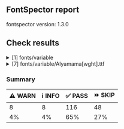 ## FontSpector report

fontspector version: 1.3.0






## Check results




<details><summary>[1] fonts/variable</summary>
<div>


<details>
    <summary>⚠️ <b>WARN</b> Check for codepoints not covered by METADATA subsets. (googlefonts/metadata/unreachable_subsetting)</summary>
    <div>








- ⚠️ **WARN** fonts/variable/Alyamama[wght].ttf: The following codepoints supported by the font are not covered by any subsets defined in the font's metadata file, and will never be served. You can solve this by either manually adding additional subset declarations to METADATA.pb, or by editing the glyphset definitions.

* U+02D8 BREVE: try adding one of: yi, canadian-aboriginal
* U+02D9 DOT ABOVE: try adding one of: canadian-aboriginal, yi
* U+02DB OGONEK: try adding one of: canadian-aboriginal, yi
* U+0302 COMBINING CIRCUMFLEX ACCENT: try adding one of: math, tifinagh, cherokee, coptic
* U+0305 COMBINING OVERLINE: try adding one of: elbasan, math, coptic, glagolitic, gothic
* U+0306 COMBINING BREVE: try adding one of: old-permic, tifinagh
* U+0307 COMBINING DOT ABOVE: try adding one of: tifinagh, coptic, math, duployan, syriac, old-permic, canadian-aboriginal, hebrew, todhri, malayalam, tai-le
* U+030A COMBINING RING ABOVE: try adding one of: duployan, syriac
* U+030B COMBINING DOUBLE ACUTE ACCENT: try adding one of: cherokee, osage
* U+030C COMBINING CARON: try adding one of: tai-le, cherokee
* U+031A COMBINING LEFT ANGLE ABOVE: try adding math
* U+0320 COMBINING MINUS SIGN BELOW: try adding syriac
* U+0324 COMBINING DIAERESIS BELOW: try adding one of: cherokee, syriac, duployan
* U+0325 COMBINING RING BELOW: try adding syriac
* U+0326 COMBINING COMMA BELOW: try adding math
* U+0327 COMBINING CEDILLA: try adding math
* U+032C COMBINING CARON BELOW: try adding math
* U+0330 COMBINING TILDE BELOW: try adding one of: cherokee, syriac, math
* U+0332 COMBINING LOW LINE: try adding math
* U+033A COMBINING INVERTED BRIDGE BELOW: try adding math
* U+0346 COMBINING BRIDGE ABOVE: try adding math
* U+034D COMBINING LEFT RIGHT ARROW BELOW: try adding math
* U+0361 COMBINING DOUBLE INVERTED BREVE: try adding coptic
* U+061F ARABIC QUESTION MARK: try adding one of: syriac, adlam, hanifi-rohingya, garay, yezidi, thaana, arabic, nko
* U+0621 ARABIC LETTER HAMZA: try adding one of: arabic, syriac
* U+0622 ARABIC LETTER ALEF WITH MADDA ABOVE: try adding arabic
* U+0623 ARABIC LETTER ALEF WITH HAMZA ABOVE: try adding arabic
* U+0624 ARABIC LETTER WAW WITH HAMZA ABOVE: try adding arabic
* U+0625 ARABIC LETTER ALEF WITH HAMZA BELOW: try adding arabic
* U+0626 ARABIC LETTER YEH WITH HAMZA ABOVE: try adding arabic
* U+0627 ARABIC LETTER ALEF: try adding one of: indic-siyaq-numbers, arabic
* U+0628 ARABIC LETTER BEH: try adding arabic
* U+0629 ARABIC LETTER TEH MARBUTA: try adding arabic
* U+062A ARABIC LETTER TEH: try adding arabic
* U+062B ARABIC LETTER THEH: try adding arabic
* U+062C ARABIC LETTER JEEM: try adding arabic
* U+062D ARABIC LETTER HAH: try adding arabic
* U+062E ARABIC LETTER KHAH: try adding arabic
* U+062F ARABIC LETTER DAL: try adding arabic
* U+0630 ARABIC LETTER THAL: try adding arabic
* U+0631 ARABIC LETTER REH: try adding arabic
* U+0632 ARABIC LETTER ZAIN: try adding arabic
* U+0633 ARABIC LETTER SEEN: try adding arabic
* U+0634 ARABIC LETTER SHEEN: try adding arabic
* U+0635 ARABIC LETTER SAD: try adding arabic
* U+0636 ARABIC LETTER DAD: try adding arabic
* U+0637 ARABIC LETTER TAH: try adding arabic
* U+0638 ARABIC LETTER ZAH: try adding arabic
* U+0639 ARABIC LETTER AIN: try adding arabic
* U+063A ARABIC LETTER GHAIN: try adding arabic
* U+0640 ARABIC TATWEEL: try adding one of: mandaic, arabic, hanifi-rohingya, syriac, old-uyghur, sogdian, adlam, psalter-pahlavi, manichaean
* U+0641 ARABIC LETTER FEH: try adding arabic
* U+0642 ARABIC LETTER QAF: try adding arabic
* U+0643 ARABIC LETTER KAF: try adding arabic
* U+0644 ARABIC LETTER LAM: try adding arabic
* U+0645 ARABIC LETTER MEEM: try adding arabic
* U+0646 ARABIC LETTER NOON: try adding arabic
* U+0647 ARABIC LETTER HEH: try adding arabic
* U+0648 ARABIC LETTER WAW: try adding arabic
* U+0649 ARABIC LETTER ALEF MAKSURA: try adding arabic
* U+064A ARABIC LETTER YEH: try adding arabic
* U+064B ARABIC FATHATAN: try adding one of: arabic, syriac
* U+064C ARABIC DAMMATAN: try adding one of: arabic, syriac
* U+064D ARABIC KASRATAN: try adding one of: arabic, syriac
* U+064E ARABIC FATHA: try adding one of: arabic, syriac
* U+064F ARABIC DAMMA: try adding one of: arabic, syriac
* U+0650 ARABIC KASRA: try adding one of: arabic, syriac
* U+0651 ARABIC SHADDA: try adding one of: arabic, syriac
* U+0652 ARABIC SUKUN: try adding one of: syriac, arabic
* U+0653 ARABIC MADDAH ABOVE: try adding one of: syriac, arabic
* U+0654 ARABIC HAMZA ABOVE: try adding one of: syriac, arabic
* U+0655 ARABIC HAMZA BELOW: try adding one of: arabic, syriac
* U+0656 ARABIC SUBSCRIPT ALEF: try adding arabic
* U+0660 ARABIC-INDIC DIGIT ZERO: try adding one of: thaana, yezidi, hanifi-rohingya, indic-siyaq-numbers, arabic, syriac
* U+0661 ARABIC-INDIC DIGIT ONE: try adding one of: indic-siyaq-numbers, thaana, arabic, syriac, yezidi
* U+0662 ARABIC-INDIC DIGIT TWO: try adding one of: yezidi, arabic, thaana, indic-siyaq-numbers, syriac
* U+0663 ARABIC-INDIC DIGIT THREE: try adding one of: syriac, yezidi, thaana, arabic, indic-siyaq-numbers
* U+0664 ARABIC-INDIC DIGIT FOUR: try adding one of: yezidi, indic-siyaq-numbers, thaana, syriac, arabic
* U+0665 ARABIC-INDIC DIGIT FIVE: try adding one of: yezidi, arabic, thaana, indic-siyaq-numbers, syriac
* U+0666 ARABIC-INDIC DIGIT SIX: try adding one of: syriac, arabic, indic-siyaq-numbers, yezidi, thaana
* U+0667 ARABIC-INDIC DIGIT SEVEN: try adding one of: yezidi, indic-siyaq-numbers, arabic, thaana, syriac
* U+0668 ARABIC-INDIC DIGIT EIGHT: try adding one of: syriac, arabic, yezidi, indic-siyaq-numbers, thaana
* U+0669 ARABIC-INDIC DIGIT NINE: try adding one of: indic-siyaq-numbers, arabic, yezidi, thaana, syriac
* U+066E ARABIC LETTER DOTLESS BEH: try adding arabic
* U+066F ARABIC LETTER DOTLESS QAF: try adding arabic
* U+0670 ARABIC LETTER SUPERSCRIPT ALEF: try adding one of: syriac, arabic
* U+06A1 ARABIC LETTER DOTLESS FEH: try adding arabic
* U+06A4 ARABIC LETTER VEH: try adding arabic
* U+06BA ARABIC LETTER NOON GHUNNA: try adding arabic
* U+1EBC LATIN CAPITAL LETTER E WITH TILDE: try adding vietnamese
* U+1EBD LATIN SMALL LETTER E WITH TILDE: try adding vietnamese
* U+2016 DOUBLE VERTICAL LINE: try adding math
* U+2021 DOUBLE DAGGER: try adding adlam
* U+2030 PER MILLE SIGN: try adding adlam
* U+2070 SUPERSCRIPT ZERO: try adding math
* U+2071 SUPERSCRIPT LATIN SMALL LETTER I: try adding math
* U+2074 SUPERSCRIPT FOUR: try adding math
* U+2075 SUPERSCRIPT FIVE: try adding math
* U+2076 SUPERSCRIPT SIX: try adding math
* U+2077 SUPERSCRIPT SEVEN: try adding math
* U+2078 SUPERSCRIPT EIGHT: try adding math
* U+2079 SUPERSCRIPT NINE: try adding math
* U+207A SUPERSCRIPT PLUS SIGN: try adding math
* U+207B SUPERSCRIPT MINUS: try adding math
* U+207C SUPERSCRIPT EQUALS SIGN: try adding math
* U+207D SUPERSCRIPT LEFT PARENTHESIS: try adding math
* U+207E SUPERSCRIPT RIGHT PARENTHESIS: try adding math
* U+207F SUPERSCRIPT LATIN SMALL LETTER N: try adding math
* U+2080 SUBSCRIPT ZERO: try adding math
* U+2081 SUBSCRIPT ONE: try adding math
* U+2082 SUBSCRIPT TWO: try adding math
* U+2083 SUBSCRIPT THREE: try adding math
* U+2084 SUBSCRIPT FOUR: try adding math
* U+2085 SUBSCRIPT FIVE: try adding math
* U+2086 SUBSCRIPT SIX: try adding math
* U+2087 SUBSCRIPT SEVEN: try adding math
* U+2088 SUBSCRIPT EIGHT: try adding math
* U+2089 SUBSCRIPT NINE: try adding math
* U+208A SUBSCRIPT PLUS SIGN: try adding math
* U+208B SUBSCRIPT MINUS: try adding math
* U+208C SUBSCRIPT EQUALS SIGN: try adding math
* U+208D SUBSCRIPT LEFT PARENTHESIS: try adding math
* U+208E SUBSCRIPT RIGHT PARENTHESIS: try adding math
* U+2090 LATIN SUBSCRIPT SMALL LETTER A: try adding math
* U+2091 LATIN SUBSCRIPT SMALL LETTER E: try adding math
* U+2092 LATIN SUBSCRIPT SMALL LETTER O: try adding math
* U+2093 LATIN SUBSCRIPT SMALL LETTER X: try adding math
* U+2094 LATIN SUBSCRIPT SMALL LETTER SCHWA: try adding math
* U+2095 LATIN SUBSCRIPT SMALL LETTER H: try adding math
* U+2096 LATIN SUBSCRIPT SMALL LETTER K: try adding math
* U+2097 LATIN SUBSCRIPT SMALL LETTER L: try adding math
* U+2098 LATIN SUBSCRIPT SMALL LETTER M: try adding math
* U+2099 LATIN SUBSCRIPT SMALL LETTER N: try adding math
* U+209A LATIN SUBSCRIPT SMALL LETTER P: try adding math
* U+209B LATIN SUBSCRIPT SMALL LETTER S: try adding math
* U+209C LATIN SUBSCRIPT SMALL LETTER T: try adding math
* U+2117 SOUND RECORDING COPYRIGHT: try adding math
* U+215B VULGAR FRACTION ONE EIGHTH: try adding symbols
* U+215C VULGAR FRACTION THREE EIGHTHS: try adding symbols
* U+215D VULGAR FRACTION FIVE EIGHTHS: try adding symbols
* U+215E VULGAR FRACTION SEVEN EIGHTHS: try adding symbols
* U+215F FRACTION NUMERATOR ONE: try adding symbols
* U+2202 PARTIAL DIFFERENTIAL: try adding math
* U+2206 INCREMENT: try adding math
* U+220F N-ARY PRODUCT: try adding math
* U+2211 N-ARY SUMMATION: try adding math
* U+221A SQUARE ROOT: try adding math
* U+221E INFINITY: try adding math
* U+222B INTEGRAL: try adding math
* U+2248 ALMOST EQUAL TO: try adding math
* U+2260 NOT EQUAL TO: try adding math
* U+2264 LESS-THAN OR EQUAL TO: try adding math
* U+2265 GREATER-THAN OR EQUAL TO: try adding math
* U+25CA LOZENGE: try adding one of: symbols, math
* U+25CC DOTTED CIRCLE: try adding one of: tai-tham, caucasian-albanian, hanunoo, new-tai-lue, tibetan, osage, tamil, khojki, warang-citi, tagalog, tifinagh, armenian, bassa-vah, devanagari, cham, khmer, masaram-gondi, meetei-mayek, nko, kayah-li, marchen, newa, limbu, rejang, sogdian, music, symbols, takri, kharoshthi, malayalam, adlam, ahom, khudawadi, tai-le, buginese, bengali, manichaean, math, miao, sharada, balinese, coptic, mahajani, gurmukhi, wancho, gunjala-gondi, bhaiksuki, mende-kikakui, yi, kannada, pahawh-hmong, mandaic, soyombo, chakma, modi, syriac, telugu, oriya, tirhuta, old-permic, grantha, phags-pa, brahmi, lepcha, tai-viet, saurashtra, hebrew, javanese, syloti-nagri, canadian-aboriginal, sinhala, siddham, dogra, myanmar, lao, mongolian, hanifi-rohingya, tagbanwa, buhid, thai, batak, kaithi, sundanese, zanabazar-square, thaana, duployan, psalter-pahlavi, elbasan, gujarati

Or you can add the above codepoints to one of the subsets supported by the font: greek, latin-ext, latin [code: unreachable-subsetting]
  
  

</div>
</details>


</div>
</details>


<details><summary>[7] fonts/variable/Alyamama[wght].ttf</summary>
<div>


<details>
    <summary>⚠️ <b>WARN</b> Check if each glyph has the recommended amount of contours. (contour_count)</summary>
    <div>








- ⚠️ **WARN** This check inspects the glyph outlines and detects the total number of contours in each of them. The expected values are
     infered from the typical ammounts of contours observed in a
     large collection of reference font families. The divergences
     listed below may simply indicate a significantly different
     design on some of your glyphs. On the other hand, some of these
     may flag actual bugs in the font such as glyphs mapped to an
     incorrect codepoint. Please consider reviewing the design and
     codepoint assignment of these to make sure they are correct.


    The following glyphs do not have the recommended number of contours:
* uni1D6D (U+1D6D): found 3, expected one of: {2}
* uni02A3 (U+02A3): found 2, expected one of: {3}
* uni0258 (U+0258): found 1, expected one of: {2}
* uni1D6E (U+1D6E): found 2, expected one of: {1}
* uni02A1 (U+02A1): found 2, expected one of: {1}
* uni02A2 (U+02A2): found 2, expected one of: {1}
* uni026E (U+026E): found 2, expected one of: {1}
* uni1D72 (U+1D72): found 2, expected one of: {1}
* uni1D74 (U+1D74): found 3, expected one of: {1}
* uni1D75 (U+1D75): found 3, expected one of: {1}
* uni021B.1 (U+021B): found 1, expected one of: {2, 3, 4}
* uni1D76 (U+1D76): found 3, expected one of: {1}
* uni01C2 (U+01C2): found 3, expected one of: {1}
* uni0621 (U+0621): found 2, expected one of: {1}
* uni0623 (U+0623): found 3, expected one of: {2}
* uni0625 (U+0625): found 3, expected one of: {2}
* uni066E (U+066E): found 2, expected one of: {1}
* uni066E.fina (unencoded): found 3, expected one of: {1}
* uni066E.medi (unencoded): found 2, expected one of: {1}
* uni0628 (U+0628): found 3, expected one of: {2}
* uni062A (U+062A): found 4, expected one of: {3, 2}
* uni062B (U+062B): found 5, expected one of: {4, 3, 2}
* uni0631 (U+0631): found 2, expected one of: {1}
* uni0632 (U+0632): found 3, expected one of: {2}
* uni0633 (U+0633): found 6, expected one of: {1, 3}
* uni0634 (U+0634): found 9, expected one of: {6, 0, 4, 3}
* uni0635 (U+0635): found 5, expected one of: {2}
* uni0636 (U+0636): found 6, expected one of: {3}
* uni0637 (U+0637): found 4, expected one of: {3, 2}
* uni0638 (U+0638): found 5, expected one of: {3, 4}
* uni0639 (U+0639): found 2, expected one of: {1}
* uni0641 (U+0641): found 5, expected one of: {2, 3}
* uni06A4 (U+06A4): found 7, expected one of: {0, 4, 5}
* uni06A1 (U+06A1): found 4, expected one of: {2, 1}
* uni06A1.fina (unencoded): found 4, expected one of: {2}
* uni066F.fina (unencoded): found 3, expected one of: {2}
* uni0643 (U+0643): found 4, expected one of: {1, 2}
* uni0644 (U+0644): found 2, expected one of: {1}
* uni0645 (U+0645): found 3, expected one of: {2, 1}
* uni0646 (U+0646): found 3, expected one of: {2}
* uni06BA (U+06BA): found 2, expected one of: {1}
* uni0647 (U+0647): found 1, expected one of: {2}
* uni0624 (U+0624): found 4, expected one of: {3, 2}
* uni0649 (U+0649): found 2, expected one of: {1}
* uni064A (U+064A): found 4, expected one of: {2, 3}
* uni0626 (U+0626): found 4, expected one of: {2}
* uni0662 (U+0662): found 2, expected one of: {1}
* uni0663 (U+0663): found 3, expected one of: {1}
* uni0666 (U+0666): found 2, expected one of: {1}
* asterisk (U+002A): found 6, expected one of: {1, 2, 5, 3}
* uni02E5 (U+02E5): found 2, expected one of: {1}
* uni02E9 (U+02E9): found 2, expected one of: {1}
* uni02E6 (U+02E6): found 2, expected one of: {1}
* uni02E8 (U+02E8): found 2, expected one of: {1}
* uni02E7 (U+02E7): found 2, expected one of: {1}
* uni02DE (U+02DE): found 2, expected one of: {1}
* uni2117 (U+2117): found 2, expected one of: {4, 3}
* uni0654 (U+0654): found 2, expected one of: {1}
* uni0655 (U+0655): found 2, expected one of: {1}
* uni0654064C (unencoded): found 4, expected one of: {3}
* uni0654064E (unencoded): found 3, expected one of: {2}
* uni0654064B (unencoded): found 4, expected one of: {3}
* uni06540652 (unencoded): found 4, expected one of: {3}
* uni06550650 (unencoded): found 3, expected one of: {2}
* uni0655064D (unencoded): found 4, expected one of: {3}
* uni0651 (U+0651): found 2, expected one of: {1}
* uni0651064C (unencoded): found 4, expected one of: {3, 2}
* uni0651064D (unencoded): found 4, expected one of: {3}
* uni0651064E (unencoded): found 3, expected one of: {2}
* uni06510650 (unencoded): found 3, expected one of: {2}
* uni06510670 (unencoded): found 3, expected one of: {2}
* uni031A (U+031A): found 2, expected one of: {1}
* uni032A (U+032A): found 3, expected one of: {1}
* uni033A (U+033A): found 3, expected one of: {1}
* uni033B (U+033B): found 6, expected one of: {2}
* uni033C (U+033C): found 2, expected one of: {1}
* uni0346 (U+0346): found 3, expected one of: {1}
* uni0349 (U+0349): found 2, expected one of: {1}
* uni034A (U+034A): found 2, expected one of: {1} [code: contour-count]
  
  

</div>
</details>





<details>
    <summary>⚠️ <b>WARN</b> Ensure indic fonts have the Indian Rupee Sign glyph. (rupee)</summary>
    <div>








- ⚠️ **WARN** Font is missing the Indian Rupee Sign glyph. Please add a glyph for Indian Rupee Sign (₹) at codepoint U+20B9. [code: missing-rupee]
  
  

</div>
</details>





<details>
    <summary>⚠️ <b>WARN</b> Check font contains no unreachable glyphs (unreachable_glyphs)</summary>
    <div>








- ⚠️ **WARN** The following glyphs could not be reached by codepoint or substitution rules:

* u.inferior
* v.inferior
* zero.fit
* one.fit
* two.fit
* three.fit
* four.fit
* five.fit
* six.fit
* seven.fit
* eight.fit
* nine.fit
* .null
* twodotsverticalabovear
* twodotsverticalbelowar
* threedotsdownabovear
* threedotsdownbelowar
* threedotsdowncenterar
* threedotsupbelowar
* miniKehehar
* gafsarkashabovear
* gafsarkashcenterar
* doublestrokear
* uni030C.alt.case [code: unreachable-glyphs]
  
  

</div>
</details>





<details>
    <summary>⚠️ <b>WARN</b> Shapes languages in all GF glyphsets. (googlefonts/glyphsets/shape_languages)</summary>
    <div>








- ⚠️ **WARN** Warning language shaping:

| Message                                                               | Languages              |
|-----------------------------------------------------------------------|------------------------|
| Auxiliary orthography codepoints:                                     | * de_Latn (German)     |
|   The following auxiliary characters are missing from the font: ſ     | * fr_Latn (French)     |
| Auxiliary orthography codepoints:                                     | * en_Latn (English)    |
|   The following auxiliary characters are missing from the font: ʻ     |                        |
| Auxiliary orthography codepoints:                                     | * fi_Latn (Finnish)    |
|   The following auxiliary characters are missing from the font: Ǥ     |                        |
|   The following auxiliary characters are missing from the font: Ʒ     |                        |
|   The following auxiliary characters are missing from the font: Ǯ     |                        |
|   The following auxiliary characters are missing from the font: ǥ     |                        |
|   The following auxiliary characters are missing from the font: ʒ     |                        |
|   The following auxiliary characters are missing from the font: ǯ     |                        |
| Auxiliary orthography codepoints:                                     | * el_Grek (Greek)      |
|   The following auxiliary characters are missing from the font: ἀ     |                        |
|   The following auxiliary characters are missing from the font: ἄ     |                        |
|   The following auxiliary characters are missing from the font: ἂ     |                        |
|   The following auxiliary characters are missing from the font: ἆ     |                        |
|   The following auxiliary characters are missing from the font: ἁ     |                        |
|   The following auxiliary characters are missing from the font: ἅ     |                        |
|   The following auxiliary characters are missing from the font: ἃ     |                        |
|   The following auxiliary characters are missing from the font: ἇ     |                        |
|   The following auxiliary characters are missing from the font: ᾶ     |                        |
|   The following auxiliary characters are missing from the font: ἐ     |                        |
|   The following auxiliary characters are missing from the font: ἔ     |                        |
|   The following auxiliary characters are missing from the font: ἒ     |                        |
|   The following auxiliary characters are missing from the font: ἑ     |                        |
|   The following auxiliary characters are missing from the font: ἕ     |                        |
|   The following auxiliary characters are missing from the font: ἓ     |                        |
|   The following auxiliary characters are missing from the font: ἠ     |                        |
|   The following auxiliary characters are missing from the font: ἤ     |                        |
|   The following auxiliary characters are missing from the font: ἢ     |                        |
|   The following auxiliary characters are missing from the font: ἦ     |                        |
|   The following auxiliary characters are missing from the font: ἡ     |                        |
|   The following auxiliary characters are missing from the font: ἥ     |                        |
|   The following auxiliary characters are missing from the font: ἣ     |                        |
|   The following auxiliary characters are missing from the font: ἧ     |                        |
|   The following auxiliary characters are missing from the font: ῆ     |                        |
|   The following auxiliary characters are missing from the font: ἰ     |                        |
|   The following auxiliary characters are missing from the font: ἴ     |                        |
|   The following auxiliary characters are missing from the font: ἲ     |                        |
|   The following auxiliary characters are missing from the font: ἶ     |                        |
|   The following auxiliary characters are missing from the font: ἱ     |                        |
|   The following auxiliary characters are missing from the font: ἵ     |                        |
|   The following auxiliary characters are missing from the font: ἳ     |                        |
|   The following auxiliary characters are missing from the font: ἷ     |                        |
|   The following auxiliary characters are missing from the font: ῖ     |                        |
|   The following auxiliary characters are missing from the font: ῗ     |                        |
|   The following auxiliary characters are missing from the font: ὄ     |                        |
|   The following auxiliary characters are missing from the font: ὂ     |                        |
|   The following auxiliary characters are missing from the font: ὃ     |                        |
|   The following auxiliary characters are missing from the font: ὐ     |                        |
|   The following auxiliary characters are missing from the font: ὔ     |                        |
|   The following auxiliary characters are missing from the font: ὒ     |                        |
|   The following auxiliary characters are missing from the font: ὖ     |                        |
|   The following auxiliary characters are missing from the font: ὑ     |                        |
|   The following auxiliary characters are missing from the font: ὕ     |                        |
|   The following auxiliary characters are missing from the font: ὓ     |                        |
|   The following auxiliary characters are missing from the font: ὗ     |                        |
|   The following auxiliary characters are missing from the font: ῦ     |                        |
|   The following auxiliary characters are missing from the font: ῧ     |                        |
|   The following auxiliary characters are missing from the font: ὤ     |                        |
|   The following auxiliary characters are missing from the font: ὢ     |                        |
|   The following auxiliary characters are missing from the font: ὦ     |                        |
|   The following auxiliary characters are missing from the font: ὥ     |                        |
|   The following auxiliary characters are missing from the font: ὣ     |                        |
|   The following auxiliary characters are missing from the font: ὧ     |                        |
|   The following auxiliary characters are missing from the font: ῶ     |                        |
| Auxiliary orthography codepoints:                                     | * lt_Latn (Lithuanian) |
|   Shaper didn't attach tildecomb to uni0237 when shaping the text 'j̃' |                        | [code: warning-language-shaping]
  
  

</div>
</details>





<details>
    <summary>⚠️ <b>WARN</b> Ensure soft_dotted characters lose their dot when combined with marks that
replace the dot. (soft_dotted)</summary>
    <div>








- ⚠️ **WARN** The dot of soft dotted characters used in orthographies _must_ disappear in the following strings: * į̀
* į̄
* į̂
* į́
* į̃
* į̌The dot of soft dotted characters _should_ disappear in other cases, for example: * i̦̅
* i̴̅
* i̘̅
* i̩̅
* ḭ̅
* i̲̅
* i̙̅
* i͎̅
* i̞̅
* i̜̅
* i̟̅
* i̠̅
* i̻̅
* i̼̅
* i̺̅
* i̹̅
* i͇̅
* i̝̅
* i͍̅
* i̥̅
* i̤̅
* i͉̅
* i͈̅
* i̬̅
* i̧̅
* i̪̅
* i̅
* ʲ̦̏
* ʲ̦͊
* ʲ̦͋
* ʲ̦͆
* ʲ̦͌
* ʲ̦̽
* ʲ̦̅
* ʲ̴̈
* ʲ̴̏
* ʲ̴̀
* ʲ̴̇
* ʲ̴͊
* ʲ̴̋
* ʲ̴̄
* ʲ̴͋
* ʲ̴̆
* ʲ̴̂
* ʲ̴͆
* ʲ̴́
* ʲ̴̃
* ʲ̴͌
* ʲ̴̌
* ʲ̴̽
* ʲ̴̊
* ʲ̴̅
* ʲ̘̈
* ʲ̘̏
* ʲ̘̀
* ʲ̘̇
* ʲ̘͊
* ʲ̘̋
* ʲ̘̄
* ʲ̘͋
* ʲ̘̆
* ʲ̘̂
* ʲ̘͆
* ʲ̘́
* ʲ̘̃
* ʲ̘͌
* ʲ̘̌
* ʲ̘̽
* ʲ̘̊
* ʲ̘̅
* ʲ̩̈
* ʲ̩̏
* ʲ̩̀
* ʲ̩̇
* ʲ̩͊
* ʲ̩̋
* ʲ̩̄
* ʲ̩͋
* ʲ̩̆
* ʲ̩̂
* ʲ̩͆
* ʲ̩́
* ʲ̩̃
* ʲ̩͌
* ʲ̩̌
* ʲ̩̽
* ʲ̩̊
* ʲ̩̅
* ʲ̰̈
* ʲ̰̏
* ʲ̰̀
* ʲ̰̇
* ʲ̰͊
* ʲ̰̋
* ʲ̰̄
* ʲ̰͋
* ʲ̰̆
* ʲ̰̂
* ʲ̰͆
* ʲ̰́
* ʲ̰̃
* ʲ̰͌
* ʲ̰̌
* ʲ̰̽
* ʲ̰̊
* ʲ̰̅
* ʲ̲̈
* ʲ̲̏
* ʲ̲̀
* ʲ̲̇
* ʲ̲͊
* ʲ̲̋
* ʲ̲̄
* ʲ̲͋
* ʲ̲̆
* ʲ̲̂
* ʲ̲͆
* ʲ̲́
* ʲ̲̃
* ʲ̲͌
* ʲ̲̌
* ʲ̲̽
* ʲ̲̊
* ʲ̲̅
* ʲ̙̈
* ʲ̙̏
* ʲ̙̀
* ʲ̙̇
* ʲ̙͊
* ʲ̙̋
* ʲ̙̄
* ʲ̙͋
* ʲ̙̆
* ʲ̙̂
* ʲ̙͆
* ʲ̙́
* ʲ̙̃
* ʲ̙͌
* ʲ̙̌
* ʲ̙̽
* ʲ̙̊
* ʲ̙̅
* ʲ͎̈
* ʲ͎̏
* ʲ͎̀
* ʲ͎̇
* ʲ͎͊
* ʲ͎̋
* ʲ͎̄
* ʲ͎͋
* ʲ͎̆
* ʲ͎̂
* ʲ͎͆
* ʲ͎́
* ʲ͎̃
* ʲ͎͌
* ʲ͎̌
* ʲ͎̽
* ʲ͎̊
* ʲ͎̅
* ʲ̞̈
* ʲ̞̏
* ʲ̞̀
* ʲ̞̇
* ʲ̞͊
* ʲ̞̋
* ʲ̞̄
* ʲ̞͋
* ʲ̞̆
* ʲ̞̂
* ʲ̞͆
* ʲ̞́
* ʲ̞̃
* ʲ̞͌
* ʲ̞̌
* ʲ̞̽
* ʲ̞̊
* ʲ̞̅
* ʲ̜̈
* ʲ̜̏
* ʲ̜̀
* ʲ̜̇
* ʲ̜͊
* ʲ̜̋
* ʲ̜̄
* ʲ̜͋
* ʲ̜̆
* ʲ̜̂
* ʲ̜͆
* ʲ̜́
* ʲ̜̃
* ʲ̜͌
* ʲ̜̌
* ʲ̜̽
* ʲ̜̊
* ʲ̜̅
* ʲ̟̈
* ʲ̟̏
* ʲ̟̀
* ʲ̟̇
* ʲ̟͊
* ʲ̟̋
* ʲ̟̄
* ʲ̟͋
* ʲ̟̆
* ʲ̟̂
* ʲ̟͆
* ʲ̟́
* ʲ̟̃
* ʲ̟͌
* ʲ̟̌
* ʲ̟̽
* ʲ̟̊
* ʲ̟̅
* ʲ̠̈
* ʲ̠̏
* ʲ̠̀
* ʲ̠̇
* ʲ̠͊
* ʲ̠̋
* ʲ̠̄
* ʲ̠͋
* ʲ̠̆
* ʲ̠̂
* ʲ̠͆
* ʲ̠́
* ʲ̠̃
* ʲ̠͌
* ʲ̠̌
* ʲ̠̽
* ʲ̠̊
* ʲ̠̅
* ʲ̻̈
* ʲ̻̏
* ʲ̻̀
* ʲ̻̇
* ʲ̻͊
* ʲ̻̋
* ʲ̻̄
* ʲ̻͋
* ʲ̻̆
* ʲ̻̂
* ʲ̻͆
* ʲ̻́
* ʲ̻̃
* ʲ̻͌
* ʲ̻̌
* ʲ̻̽
* ʲ̻̊
* ʲ̻̅
* ʲ̼̈
* ʲ̼̏
* ʲ̼̀
* ʲ̼̇
* ʲ̼͊
* ʲ̼̋
* ʲ̼̄
* ʲ̼͋
* ʲ̼̆
* ʲ̼̂
* ʲ̼͆
* ʲ̼́
* ʲ̼̃
* ʲ̼͌
* ʲ̼̌
* ʲ̼̽
* ʲ̼̊
* ʲ̼̅
* ʲ̺̈
* ʲ̺̏
* ʲ̺̀
* ʲ̺̇
* ʲ̺͊
* ʲ̺̋
* ʲ̺̄
* ʲ̺͋
* ʲ̺̆
* ʲ̺̂
* ʲ̺͆
* ʲ̺́
* ʲ̺̃
* ʲ̺͌
* ʲ̺̌
* ʲ̺̽
* ʲ̺̊
* ʲ̺̅
* ʲ̹̈
* ʲ̹̏
* ʲ̹̀
* ʲ̹̇
* ʲ̹͊
* ʲ̹̋
* ʲ̹̄
* ʲ̹͋
* ʲ̹̆
* ʲ̹̂
* ʲ̹͆
* ʲ̹́
* ʲ̹̃
* ʲ̹͌
* ʲ̹̌
* ʲ̹̽
* ʲ̹̊
* ʲ̹̅
* ʲ͇̈
* ʲ͇̏
* ʲ͇̀
* ʲ͇̇
* ʲ͇͊
* ʲ͇̋
* ʲ͇̄
* ʲ͇͋
* ʲ͇̆
* ʲ͇̂
* ʲ͇͆
* ʲ͇́
* ʲ͇̃
* ʲ͇͌
* ʲ͇̌
* ʲ͇̽
* ʲ͇̊
* ʲ͇̅
* ʲ̝̈
* ʲ̝̏
* ʲ̝̀
* ʲ̝̇
* ʲ̝͊
* ʲ̝̋
* ʲ̝̄
* ʲ̝͋
* ʲ̝̆
* ʲ̝̂
* ʲ̝͆
* ʲ̝́
* ʲ̝̃
* ʲ̝͌
* ʲ̝̌
* ʲ̝̽
* ʲ̝̊
* ʲ̝̅
* ʲ͍̈
* ʲ͍̏
* ʲ͍̀
* ʲ͍̇
* ʲ͍͊
* ʲ͍̋
* ʲ͍̄
* ʲ͍͋
* ʲ͍̆
* ʲ͍̂
* ʲ͍͆
* ʲ͍́
* ʲ͍̃
* ʲ͍͌
* ʲ͍̌
* ʲ͍̽
* ʲ͍̊
* ʲ͍̅
* ʲ̨̏
* ʲ̨͊
* ʲ̨͋
* ʲ̨͆
* ʲ̨͌
* ʲ̨̽
* ʲ̨̅
* ʲ̥̈
* ʲ̥̏
* ʲ̥̀
* ʲ̥̇
* ʲ̥͊
* ʲ̥̋
* ʲ̥̄
* ʲ̥͋
* ʲ̥̆
* ʲ̥̂
* ʲ̥͆
* ʲ̥́
* ʲ̥̃
* ʲ̥͌
* ʲ̥̌
* ʲ̥̽
* ʲ̥̊
* ʲ̥̅
* ʲ̤̈
* ʲ̤̏
* ʲ̤̀
* ʲ̤̇
* ʲ̤͊
* ʲ̤̋
* ʲ̤̄
* ʲ̤͋
* ʲ̤̆
* ʲ̤̂
* ʲ̤͆
* ʲ̤́
* ʲ̤̃
* ʲ̤͌
* ʲ̤̌
* ʲ̤̽
* ʲ̤̊
* ʲ̤̅
* ʲ͉̈
* ʲ͉̏
* ʲ͉̀
* ʲ͉̇
* ʲ͉͊
* ʲ͉̋
* ʲ͉̄
* ʲ͉͋
* ʲ͉̆
* ʲ͉̂
* ʲ͉͆
* ʲ͉́
* ʲ͉̃
* ʲ͉͌
* ʲ͉̌
* ʲ͉̽
* ʲ͉̊
* ʲ͉̅
* ʲ͈̈
* ʲ͈̏
* ʲ͈̀
* ʲ͈̇
* ʲ͈͊
* ʲ͈̋
* ʲ͈̄
* ʲ͈͋
* ʲ͈̆
* ʲ͈̂
* ʲ͈͆
* ʲ͈́
* ʲ͈̃
* ʲ͈͌
* ʲ͈̌
* ʲ͈̽
* ʲ͈̊
* ʲ͈̅
* ʲ̬̈
* ʲ̬̏
* ʲ̬̀
* ʲ̬̇
* ʲ̬͊
* ʲ̬̋
* ʲ̬̄
* ʲ̬͋
* ʲ̬̆
* ʲ̬̂
* ʲ̬͆
* ʲ̬́
* ʲ̬̃
* ʲ̬͌
* ʲ̬̌
* ʲ̬̽
* ʲ̬̊
* ʲ̬̅
* ʲ̧̏
* ʲ̧͊
* ʲ̧͋
* ʲ̧͆
* ʲ̧͌
* ʲ̧̽
* ʲ̧̅
* ʲ̪̈
* ʲ̪̏
* ʲ̪̀
* ʲ̪̇
* ʲ̪͊
* ʲ̪̋
* ʲ̪̄
* ʲ̪͋
* ʲ̪̆
* ʲ̪̂
* ʲ̪͆
* ʲ̪́
* ʲ̪̃
* ʲ̪͌
* ʲ̪̌
* ʲ̪̽
* ʲ̪̊
* ʲ̪̅
* ʲ̈
* ʲ̏
* ʲ̀
* ʲ̇
* ʲ͊
* ʲ̋
* ʲ̄
* ʲ͋
* ʲ̆
* ʲ̂
* ʲ͆
* ʲ́
* ʲ̃
* ʲ͌
* ʲ̌
* ʲ̽
* ʲ̊
* ʲ̅
* į̦̏
* į̦͊
* į̦͋
* į̦͆
* į̦͌
* į̦̽
* į̦̅
* į̴̈
* į̴̏
* į̴̀
* į̴̇
* į̴͊
* į̴̋
* į̴̄
* į̴͋
* į̴̆
* į̴̂
* į̴͆
* į̴́
* į̴̃
* į̴͌
* į̴̌
* į̴̽
* į̴̊
* į̴̅
* į̘̈
* į̘̏
* į̘̀
* į̘̇
* į̘͊
* į̘̋
* į̘̄
* į̘͋
* į̘̆
* į̘̂
* į̘͆
* į̘́
* į̘̃
* į̘͌
* į̘̌
* į̘̽
* į̘̊
* į̘̅
* į̩̈
* į̩̏
* į̩̀
* į̩̇
* į̩͊
* į̩̋
* į̩̄
* į̩͋
* į̩̆
* į̩̂
* į̩͆
* į̩́
* į̩̃
* į̩͌
* į̩̌
* į̩̽
* į̩̊
* į̩̅
* į̰̈
* į̰̏
* į̰̀
* į̰̇
* į̰͊
* į̰̋
* į̰̄
* į̰͋
* į̰̆
* į̰̂
* į̰͆
* į̰́
* į̰̃
* į̰͌
* į̰̌
* į̰̽
* į̰̊
* į̰̅
* į̲̈
* į̲̏
* į̲̀
* į̲̇
* į̲͊
* į̲̋
* į̲̄
* į̲͋
* į̲̆
* į̲̂
* į̲͆
* į̲́
* į̲̃
* į̲͌
* į̲̌
* į̲̽
* į̲̊
* į̲̅
* į̙̈
* į̙̏
* į̙̀
* į̙̇
* į̙͊
* į̙̋
* į̙̄
* į̙͋
* į̙̆
* į̙̂
* į̙͆
* į̙́
* į̙̃
* į̙͌
* į̙̌
* į̙̽
* į̙̊
* į̙̅
* į͎̈
* į͎̏
* į͎̀
* į͎̇
* į͎͊
* į͎̋
* į͎̄
* į͎͋
* į͎̆
* į͎̂
* į͎͆
* į͎́
* į͎̃
* į͎͌
* į͎̌
* į͎̽
* į͎̊
* į͎̅
* į̞̈
* į̞̏
* į̞̀
* į̞̇
* į̞͊
* į̞̋
* į̞̄
* į̞͋
* į̞̆
* į̞̂
* į̞͆
* į̞́
* į̞̃
* į̞͌
* į̞̌
* į̞̽
* į̞̊
* į̞̅
* į̜̈
* į̜̏
* į̜̀
* į̜̇
* į̜͊
* į̜̋
* į̜̄
* į̜͋
* į̜̆
* į̜̂
* į̜͆
* į̜́
* į̜̃
* į̜͌
* į̜̌
* į̜̽
* į̜̊
* į̜̅
* į̟̈
* į̟̏
* į̟̀
* į̟̇
* į̟͊
* į̟̋
* į̟̄
* į̟͋
* į̟̆
* į̟̂
* į̟͆
* į̟́
* į̟̃
* į̟͌
* į̟̌
* į̟̽
* į̟̊
* į̟̅
* į̠̈
* į̠̏
* į̠̀
* į̠̇
* į̠͊
* į̠̋
* į̠̄
* į̠͋
* į̠̆
* į̠̂
* į̠͆
* į̠́
* į̠̃
* į̠͌
* į̠̌
* į̠̽
* į̠̊
* į̠̅
* į̻̈
* į̻̏
* į̻̀
* į̻̇
* į̻͊
* į̻̋
* į̻̄
* į̻͋
* į̻̆
* į̻̂
* į̻͆
* į̻́
* į̻̃
* į̻͌
* į̻̌
* į̻̽
* į̻̊
* į̻̅
* į̼̈
* į̼̏
* į̼̀
* į̼̇
* į̼͊
* į̼̋
* į̼̄
* į̼͋
* į̼̆
* į̼̂
* į̼͆
* į̼́
* į̼̃
* į̼͌
* į̼̌
* į̼̽
* į̼̊
* į̼̅
* į̺̈
* į̺̏
* į̺̀
* į̺̇
* į̺͊
* į̺̋
* į̺̄
* į̺͋
* į̺̆
* į̺̂
* į̺͆
* į̺́
* į̺̃
* į̺͌
* į̺̌
* į̺̽
* į̺̊
* į̺̅
* į̹̈
* į̹̏
* į̹̀
* į̹̇
* į̹͊
* į̹̋
* į̹̄
* į̹͋
* į̹̆
* į̹̂
* į̹͆
* į̹́
* į̹̃
* į̹͌
* į̹̌
* į̹̽
* į̹̊
* į̹̅
* į͇̈
* į͇̏
* į͇̀
* į͇̇
* į͇͊
* į͇̋
* į͇̄
* į͇͋
* į͇̆
* į͇̂
* į͇͆
* į͇́
* į͇̃
* į͇͌
* į͇̌
* į͇̽
* į͇̊
* į͇̅
* į̝̈
* į̝̏
* į̝̀
* į̝̇
* į̝͊
* į̝̋
* į̝̄
* į̝͋
* į̝̆
* į̝̂
* į̝͆
* į̝́
* į̝̃
* į̝͌
* į̝̌
* į̝̽
* į̝̊
* į̝̅
* į͍̈
* į͍̏
* į͍̀
* į͍̇
* į͍͊
* į͍̋
* į͍̄
* į͍͋
* į͍̆
* į͍̂
* į͍͆
* į͍́
* į͍̃
* į͍͌
* į͍̌
* į͍̽
* į͍̊
* į͍̅
* į̨̏
* į̨͊
* į̨͋
* į̨͆
* į̨͌
* į̨̽
* į̨̅
* į̥̈
* į̥̏
* į̥̀
* į̥̇
* į̥͊
* į̥̋
* į̥̄
* į̥͋
* į̥̆
* į̥̂
* į̥͆
* į̥́
* į̥̃
* į̥͌
* į̥̌
* į̥̽
* į̥̊
* į̥̅
* į̤̈
* į̤̏
* į̤̀
* į̤̇
* į̤͊
* į̤̋
* į̤̄
* į̤͋
* į̤̆
* į̤̂
* į̤͆
* į̤́
* į̤̃
* į̤͌
* į̤̌
* į̤̽
* į̤̊
* į̤̅
* į͉̈
* į͉̏
* į͉̀
* į͉̇
* į͉͊
* į͉̋
* į͉̄
* į͉͋
* į͉̆
* į͉̂
* į͉͆
* į͉́
* į͉̃
* į͉͌
* į͉̌
* į͉̽
* į͉̊
* į͉̅
* į͈̈
* į͈̏
* į͈̀
* į͈̇
* į͈͊
* į͈̋
* į͈̄
* į͈͋
* į͈̆
* į͈̂
* į͈͆
* į͈́
* į͈̃
* į͈͌
* į͈̌
* į͈̽
* į͈̊
* į͈̅
* į̬̈
* į̬̏
* į̬̀
* į̬̇
* į̬͊
* į̬̋
* į̬̄
* į̬͋
* į̬̆
* į̬̂
* į̬͆
* į̬́
* į̬̃
* į̬͌
* į̬̌
* į̬̽
* į̬̊
* į̬̅
* į̧̏
* į̧͊
* į̧͋
* į̧͆
* į̧͌
* į̧̽
* į̧̅
* į̪̈
* į̪̏
* į̪̀
* į̪̇
* į̪͊
* į̪̋
* į̪̄
* į̪͋
* į̪̆
* į̪̂
* į̪͆
* į̪́
* į̪̃
* į̪͌
* į̪̌
* į̪̽
* į̪̊
* į̪̅
* į̈
* į̏
* į̇
* į͊
* į̋
* į͋
* į̆
* į͆
* į͌
* į̽
* į̊
* į̅
* ⁱ̦̏
* ⁱ̦͊
* ⁱ̦͋
* ⁱ̦͆
* ⁱ̦͌
* ⁱ̦̽
* ⁱ̦̅
* ⁱ̴̈
* ⁱ̴̏
* ⁱ̴̀
* ⁱ̴̇
* ⁱ̴͊
* ⁱ̴̋
* ⁱ̴̄
* ⁱ̴͋
* ⁱ̴̆
* ⁱ̴̂
* ⁱ̴͆
* ⁱ̴́
* ⁱ̴̃
* ⁱ̴͌
* ⁱ̴̌
* ⁱ̴̽
* ⁱ̴̊
* ⁱ̴̅
* ⁱ̘̈
* ⁱ̘̏
* ⁱ̘̀
* ⁱ̘̇
* ⁱ̘͊
* ⁱ̘̋
* ⁱ̘̄
* ⁱ̘͋
* ⁱ̘̆
* ⁱ̘̂
* ⁱ̘͆
* ⁱ̘́
* ⁱ̘̃
* ⁱ̘͌
* ⁱ̘̌
* ⁱ̘̽
* ⁱ̘̊
* ⁱ̘̅
* ⁱ̩̈
* ⁱ̩̏
* ⁱ̩̀
* ⁱ̩̇
* ⁱ̩͊
* ⁱ̩̋
* ⁱ̩̄
* ⁱ̩͋
* ⁱ̩̆
* ⁱ̩̂
* ⁱ̩͆
* ⁱ̩́
* ⁱ̩̃
* ⁱ̩͌
* ⁱ̩̌
* ⁱ̩̽
* ⁱ̩̊
* ⁱ̩̅
* ⁱ̰̈
* ⁱ̰̏
* ⁱ̰̀
* ⁱ̰̇
* ⁱ̰͊
* ⁱ̰̋
* ⁱ̰̄
* ⁱ̰͋
* ⁱ̰̆
* ⁱ̰̂
* ⁱ̰͆
* ⁱ̰́
* ⁱ̰̃
* ⁱ̰͌
* ⁱ̰̌
* ⁱ̰̽
* ⁱ̰̊
* ⁱ̰̅
* ⁱ̲̈
* ⁱ̲̏
* ⁱ̲̀
* ⁱ̲̇
* ⁱ̲͊
* ⁱ̲̋
* ⁱ̲̄
* ⁱ̲͋
* ⁱ̲̆
* ⁱ̲̂
* ⁱ̲͆
* ⁱ̲́
* ⁱ̲̃
* ⁱ̲͌
* ⁱ̲̌
* ⁱ̲̽
* ⁱ̲̊
* ⁱ̲̅
* ⁱ̙̈
* ⁱ̙̏
* ⁱ̙̀
* ⁱ̙̇
* ⁱ̙͊
* ⁱ̙̋
* ⁱ̙̄
* ⁱ̙͋
* ⁱ̙̆
* ⁱ̙̂
* ⁱ̙͆
* ⁱ̙́
* ⁱ̙̃
* ⁱ̙͌
* ⁱ̙̌
* ⁱ̙̽
* ⁱ̙̊
* ⁱ̙̅
* ⁱ͎̈
* ⁱ͎̏
* ⁱ͎̀
* ⁱ͎̇
* ⁱ͎͊
* ⁱ͎̋
* ⁱ͎̄
* ⁱ͎͋
* ⁱ͎̆
* ⁱ͎̂
* ⁱ͎͆
* ⁱ͎́
* ⁱ͎̃
* ⁱ͎͌
* ⁱ͎̌
* ⁱ͎̽
* ⁱ͎̊
* ⁱ͎̅
* ⁱ̞̈
* ⁱ̞̏
* ⁱ̞̀
* ⁱ̞̇
* ⁱ̞͊
* ⁱ̞̋
* ⁱ̞̄
* ⁱ̞͋
* ⁱ̞̆
* ⁱ̞̂
* ⁱ̞͆
* ⁱ̞́
* ⁱ̞̃
* ⁱ̞͌
* ⁱ̞̌
* ⁱ̞̽
* ⁱ̞̊
* ⁱ̞̅
* ⁱ̜̈
* ⁱ̜̏
* ⁱ̜̀
* ⁱ̜̇
* ⁱ̜͊
* ⁱ̜̋
* ⁱ̜̄
* ⁱ̜͋
* ⁱ̜̆
* ⁱ̜̂
* ⁱ̜͆
* ⁱ̜́
* ⁱ̜̃
* ⁱ̜͌
* ⁱ̜̌
* ⁱ̜̽
* ⁱ̜̊
* ⁱ̜̅
* ⁱ̟̈
* ⁱ̟̏
* ⁱ̟̀
* ⁱ̟̇
* ⁱ̟͊
* ⁱ̟̋
* ⁱ̟̄
* ⁱ̟͋
* ⁱ̟̆
* ⁱ̟̂
* ⁱ̟͆
* ⁱ̟́
* ⁱ̟̃
* ⁱ̟͌
* ⁱ̟̌
* ⁱ̟̽
* ⁱ̟̊
* ⁱ̟̅
* ⁱ̠̈
* ⁱ̠̏
* ⁱ̠̀
* ⁱ̠̇
* ⁱ̠͊
* ⁱ̠̋
* ⁱ̠̄
* ⁱ̠͋
* ⁱ̠̆
* ⁱ̠̂
* ⁱ̠͆
* ⁱ̠́
* ⁱ̠̃
* ⁱ̠͌
* ⁱ̠̌
* ⁱ̠̽
* ⁱ̠̊
* ⁱ̠̅
* ⁱ̻̈
* ⁱ̻̏
* ⁱ̻̀
* ⁱ̻̇
* ⁱ̻͊
* ⁱ̻̋
* ⁱ̻̄
* ⁱ̻͋
* ⁱ̻̆
* ⁱ̻̂
* ⁱ̻͆
* ⁱ̻́
* ⁱ̻̃
* ⁱ̻͌
* ⁱ̻̌
* ⁱ̻̽
* ⁱ̻̊
* ⁱ̻̅
* ⁱ̼̈
* ⁱ̼̏
* ⁱ̼̀
* ⁱ̼̇
* ⁱ̼͊
* ⁱ̼̋
* ⁱ̼̄
* ⁱ̼͋
* ⁱ̼̆
* ⁱ̼̂
* ⁱ̼͆
* ⁱ̼́
* ⁱ̼̃
* ⁱ̼͌
* ⁱ̼̌
* ⁱ̼̽
* ⁱ̼̊
* ⁱ̼̅
* ⁱ̺̈
* ⁱ̺̏
* ⁱ̺̀
* ⁱ̺̇
* ⁱ̺͊
* ⁱ̺̋
* ⁱ̺̄
* ⁱ̺͋
* ⁱ̺̆
* ⁱ̺̂
* ⁱ̺͆
* ⁱ̺́
* ⁱ̺̃
* ⁱ̺͌
* ⁱ̺̌
* ⁱ̺̽
* ⁱ̺̊
* ⁱ̺̅
* ⁱ̹̈
* ⁱ̹̏
* ⁱ̹̀
* ⁱ̹̇
* ⁱ̹͊
* ⁱ̹̋
* ⁱ̹̄
* ⁱ̹͋
* ⁱ̹̆
* ⁱ̹̂
* ⁱ̹͆
* ⁱ̹́
* ⁱ̹̃
* ⁱ̹͌
* ⁱ̹̌
* ⁱ̹̽
* ⁱ̹̊
* ⁱ̹̅
* ⁱ͇̈
* ⁱ͇̏
* ⁱ͇̀
* ⁱ͇̇
* ⁱ͇͊
* ⁱ͇̋
* ⁱ͇̄
* ⁱ͇͋
* ⁱ͇̆
* ⁱ͇̂
* ⁱ͇͆
* ⁱ͇́
* ⁱ͇̃
* ⁱ͇͌
* ⁱ͇̌
* ⁱ͇̽
* ⁱ͇̊
* ⁱ͇̅
* ⁱ̝̈
* ⁱ̝̏
* ⁱ̝̀
* ⁱ̝̇
* ⁱ̝͊
* ⁱ̝̋
* ⁱ̝̄
* ⁱ̝͋
* ⁱ̝̆
* ⁱ̝̂
* ⁱ̝͆
* ⁱ̝́
* ⁱ̝̃
* ⁱ̝͌
* ⁱ̝̌
* ⁱ̝̽
* ⁱ̝̊
* ⁱ̝̅
* ⁱ͍̈
* ⁱ͍̏
* ⁱ͍̀
* ⁱ͍̇
* ⁱ͍͊
* ⁱ͍̋
* ⁱ͍̄
* ⁱ͍͋
* ⁱ͍̆
* ⁱ͍̂
* ⁱ͍͆
* ⁱ͍́
* ⁱ͍̃
* ⁱ͍͌
* ⁱ͍̌
* ⁱ͍̽
* ⁱ͍̊
* ⁱ͍̅
* ⁱ̨̏
* ⁱ̨͊
* ⁱ̨͋
* ⁱ̨͆
* ⁱ̨͌
* ⁱ̨̽
* ⁱ̨̅
* ⁱ̥̈
* ⁱ̥̏
* ⁱ̥̀
* ⁱ̥̇
* ⁱ̥͊
* ⁱ̥̋
* ⁱ̥̄
* ⁱ̥͋
* ⁱ̥̆
* ⁱ̥̂
* ⁱ̥͆
* ⁱ̥́
* ⁱ̥̃
* ⁱ̥͌
* ⁱ̥̌
* ⁱ̥̽
* ⁱ̥̊
* ⁱ̥̅
* ⁱ̤̈
* ⁱ̤̏
* ⁱ̤̀
* ⁱ̤̇
* ⁱ̤͊
* ⁱ̤̋
* ⁱ̤̄
* ⁱ̤͋
* ⁱ̤̆
* ⁱ̤̂
* ⁱ̤͆
* ⁱ̤́
* ⁱ̤̃
* ⁱ̤͌
* ⁱ̤̌
* ⁱ̤̽
* ⁱ̤̊
* ⁱ̤̅
* ⁱ͉̈
* ⁱ͉̏
* ⁱ͉̀
* ⁱ͉̇
* ⁱ͉͊
* ⁱ͉̋
* ⁱ͉̄
* ⁱ͉͋
* ⁱ͉̆
* ⁱ͉̂
* ⁱ͉͆
* ⁱ͉́
* ⁱ͉̃
* ⁱ͉͌
* ⁱ͉̌
* ⁱ͉̽
* ⁱ͉̊
* ⁱ͉̅
* ⁱ͈̈
* ⁱ͈̏
* ⁱ͈̀
* ⁱ͈̇
* ⁱ͈͊
* ⁱ͈̋
* ⁱ͈̄
* ⁱ͈͋
* ⁱ͈̆
* ⁱ͈̂
* ⁱ͈͆
* ⁱ͈́
* ⁱ͈̃
* ⁱ͈͌
* ⁱ͈̌
* ⁱ͈̽
* ⁱ͈̊
* ⁱ͈̅
* ⁱ̬̈
* ⁱ̬̏
* ⁱ̬̀
* ⁱ̬̇
* ⁱ̬͊
* ⁱ̬̋
* ⁱ̬̄
* ⁱ̬͋
* ⁱ̬̆
* ⁱ̬̂
* ⁱ̬͆
* ⁱ̬́
* ⁱ̬̃
* ⁱ̬͌
* ⁱ̬̌
* ⁱ̬̽
* ⁱ̬̊
* ⁱ̬̅
* ⁱ̧̏
* ⁱ̧͊
* ⁱ̧͋
* ⁱ̧͆
* ⁱ̧͌
* ⁱ̧̽
* ⁱ̧̅
* ⁱ̪̈
* ⁱ̪̏
* ⁱ̪̀
* ⁱ̪̇
* ⁱ̪͊
* ⁱ̪̋
* ⁱ̪̄
* ⁱ̪͋
* ⁱ̪̆
* ⁱ̪̂
* ⁱ̪͆
* ⁱ̪́
* ⁱ̪̃
* ⁱ̪͌
* ⁱ̪̌
* ⁱ̪̽
* ⁱ̪̊
* ⁱ̪̅
* ⁱ̈
* ⁱ̏
* ⁱ̀
* ⁱ̇
* ⁱ͊
* ⁱ̋
* ⁱ̄
* ⁱ͋
* ⁱ̆
* ⁱ̂
* ⁱ͆
* ⁱ́
* ⁱ̃
* ⁱ͌
* ⁱ̌
* ⁱ̽
* ⁱ̊
* ⁱ̅
* j̦̅
* j̴̅
* j̘̅
* j̩̅
* j̰̅
* j̲̅
* j̙̅
* j͎̅
* j̞̅
* j̜̅
* j̟̅
* j̠̅
* j̻̅
* j̼̅
* j̺̅
* j̹̅
* j͇̅
* j̝̅
* j͍̅
* j̨̅
* j̥̅
* j̤̅
* j͉̅
* j͈̅
* j̬̅
* j̧̅
* j̪̅
* j̅ [code: soft-dotted]
  
  

</div>
</details>





<details>
    <summary>⚠️ <b>WARN</b> Check there are no overlapping path segments (overlapping_path_segments)</summary>
    <div>








- ⚠️ **WARN** The following glyphs have overlapping path segments:

* uni1D75 (U+1D75): Line(Line { p0: (172.0, 258.0), p1: (172.0, 204.0) }) has the same coordinates as a previous segment.
* uni06280649.fina.liga: Line(Line { p0: (662.0, 195.0), p1: (714.0, 237.0) }) has the same coordinates as a previous segment.
* uni0628064A.fina.liga: Line(Line { p0: (662.0, 195.0), p1: (714.0, 237.0) }) has the same coordinates as a previous segment.
* uni06280626.fina.liga: Line(Line { p0: (662.0, 195.0), p1: (714.0, 237.0) }) has the same coordinates as a previous segment.
* uni062A0649.fina.liga: Line(Line { p0: (662.0, 195.0), p1: (714.0, 237.0) }) has the same coordinates as a previous segment.
* uni062A064A.fina.liga: Line(Line { p0: (662.0, 195.0), p1: (714.0, 237.0) }) has the same coordinates as a previous segment.
* uni062A0626.fina.liga: Line(Line { p0: (662.0, 195.0), p1: (714.0, 237.0) }) has the same coordinates as a previous segment.
* uni062B0649.fina.liga: Line(Line { p0: (662.0, 195.0), p1: (714.0, 237.0) }) has the same coordinates as a previous segment.
* uni062B064A.fina.liga: Line(Line { p0: (662.0, 195.0), p1: (714.0, 237.0) }) has the same coordinates as a previous segment.
* uni062B0626.fina.liga: Line(Line { p0: (662.0, 195.0), p1: (714.0, 237.0) }) has the same coordinates as a previous segment.
* uni06330649.liga: Line(Line { p0: (662.0, 195.0), p1: (714.0, 237.0) }) has the same coordinates as a previous segment.
* uni06330649.fina.liga: Line(Line { p0: (663.0, 195.0), p1: (715.0, 237.0) }) has the same coordinates as a previous segment.
* uni0633064A.liga: Line(Line { p0: (662.0, 195.0), p1: (714.0, 237.0) }) has the same coordinates as a previous segment.
* uni0633064A.fina.liga: Line(Line { p0: (662.0, 195.0), p1: (714.0, 237.0) }) has the same coordinates as a previous segment.
* uni06330626.liga: Line(Line { p0: (662.0, 195.0), p1: (714.0, 237.0) }) has the same coordinates as a previous segment.
* uni06330626.fina.liga: Line(Line { p0: (662.0, 195.0), p1: (714.0, 237.0) }) has the same coordinates as a previous segment.
* uni06340649.liga: Line(Line { p0: (662.0, 195.0), p1: (714.0, 237.0) }) has the same coordinates as a previous segment.
* uni06340649.fina.liga: Line(Line { p0: (662.0, 195.0), p1: (714.0, 237.0) }) has the same coordinates as a previous segment.
* uni0634064A.liga: Line(Line { p0: (662.0, 195.0), p1: (714.0, 237.0) }) has the same coordinates as a previous segment.
* uni0634064A.fina.liga: Line(Line { p0: (662.0, 195.0), p1: (714.0, 237.0) }) has the same coordinates as a previous segment.
* uni06340626.liga: Line(Line { p0: (662.0, 195.0), p1: (714.0, 237.0) }) has the same coordinates as a previous segment.
* uni06340626.fina.liga: Line(Line { p0: (663.0, 195.0), p1: (715.0, 237.0) }) has the same coordinates as a previous segment.
* uni06350649.liga: Line(Line { p0: (662.0, 195.0), p1: (714.0, 237.0) }) has the same coordinates as a previous segment.
* uni06350649.fina.liga: Line(Line { p0: (662.0, 195.0), p1: (714.0, 237.0) }) has the same coordinates as a previous segment.
* uni0635064A.liga: Line(Line { p0: (662.0, 195.0), p1: (714.0, 237.0) }) has the same coordinates as a previous segment.
* uni0635064A.fina.liga: Line(Line { p0: (662.0, 195.0), p1: (714.0, 237.0) }) has the same coordinates as a previous segment.
* uni06350626.liga: Line(Line { p0: (662.0, 195.0), p1: (714.0, 237.0) }) has the same coordinates as a previous segment.
* uni06350626.fina.liga: Line(Line { p0: (662.0, 195.0), p1: (714.0, 237.0) }) has the same coordinates as a previous segment.
* uni06360649.liga: Line(Line { p0: (662.0, 195.0), p1: (714.0, 237.0) }) has the same coordinates as a previous segment.
* uni06360649.fina.liga: Line(Line { p0: (662.0, 195.0), p1: (714.0, 237.0) }) has the same coordinates as a previous segment.
* uni0636064A.liga: Line(Line { p0: (662.0, 195.0), p1: (714.0, 237.0) }) has the same coordinates as a previous segment.
* uni0636064A.fina.liga: Line(Line { p0: (662.0, 195.0), p1: (714.0, 237.0) }) has the same coordinates as a previous segment.
* uni06360626.liga: Line(Line { p0: (662.0, 195.0), p1: (714.0, 237.0) }) has the same coordinates as a previous segment.
* uni06360626.fina.liga: Line(Line { p0: (662.0, 195.0), p1: (714.0, 237.0) }) has the same coordinates as a previous segment.
* uni06460649.fina.liga: Line(Line { p0: (662.0, 195.0), p1: (714.0, 237.0) }) has the same coordinates as a previous segment.
* uni0646064A.fina.liga: Line(Line { p0: (662.0, 195.0), p1: (714.0, 237.0) }) has the same coordinates as a previous segment.
* uni06460626.fina.liga: Line(Line { p0: (662.0, 195.0), p1: (714.0, 237.0) }) has the same coordinates as a previous segment.
* uni06260649.fina.liga: Line(Line { p0: (662.0, 195.0), p1: (714.0, 237.0) }) has the same coordinates as a previous segment.
* uni0626064A.fina.liga: Line(Line { p0: (662.0, 195.0), p1: (714.0, 237.0) }) has the same coordinates as a previous segment.
* uni06260626.fina.liga: Line(Line { p0: (662.0, 195.0), p1: (714.0, 237.0) }) has the same coordinates as a previous segment.
* uni033C (U+033C): Line(Line { p0: (211.0, -160.0), p1: (182.0, -160.0) }) has the same coordinates as a previous segment. [code: overlapping-path-segments]
  
  

</div>
</details>





<details>
    <summary>⚠️ <b>WARN</b> Checking OS/2 achVendID. (googlefonts/vendor_id)</summary>
    <div>








- ⚠️ **WARN** OS/2 VendorID value 'MSTR' is not yet recognized.
If you registered it recently, then it's safe to ignore this warning message. Otherwise, you should set it to your own unique 4 character code, and register it with Microsoft at https://www.microsoft.com/typography/links/vendorlist.aspx
 [code: unknown]
  
  

</div>
</details>


</div>
</details>






### Summary

| ⚠️ WARN | ℹ️ INFO | ✅ PASS | ⏩ SKIP | 
| ---|---|---|---|
| 8 | 8 | 116 | 48 | 
| 4% | 4% | 65% | 27% | 



